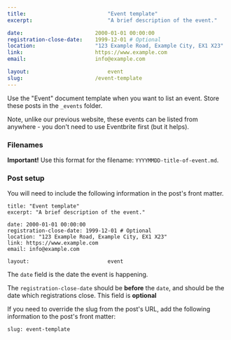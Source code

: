 ```yaml
---
title:  						"Event template"
excerpt:	  					"A brief description of the event."

date: 						2000-01-01 00:00:00
registration-close-date: 	1999-12-01 # Optional
location: 					"123 Example Road, Example City, EX1 X23"
link: 						https://www.example.com
email: 						info@example.com

layout: 						event
slug:						/event-template
---
```


Use the "Event" document template when you want to list an event. Store these posts in the `_events` folder.

Note, unlike our previous website, these events can be listed from anywhere - you don't need to use Eventbrite first (but it helps).

### Filenames

**Important!** Use this format for the filename: `YYYYMMDD-title-of-event.md`.

### Post setup

You will need to include the following information in the post's front matter.

``` liquid
title: "Event template"
excerpt: "A brief description of the event."

date: 2000-01-01 00:00:00
registration-close-date: 1999-12-01 # Optional
location: "123 Example Road, Example City, EX1 X23"
link: https://www.example.com
email: info@example.com

layout: 						event
```

The `date` field is the date the event is happening.

The `registration-close-date` should be **before** the `date`, and should be the date which registrations close. This field is **optional**

If you need to override the slug from the post's URL, add the following information to the post's front matter:

``` liquid
slug: event-template
```
